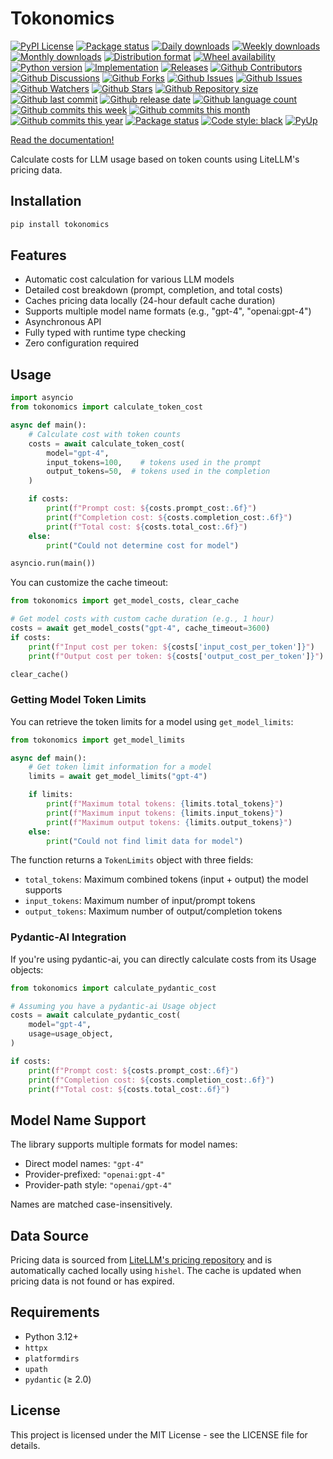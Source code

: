 # Tokonomics

[![PyPI License](https://img.shields.io/pypi/l/tokonomics.svg)](https://pypi.org/project/tokonomics/)
[![Package status](https://img.shields.io/pypi/status/tokonomics.svg)](https://pypi.org/project/tokonomics/)
[![Daily downloads](https://img.shields.io/pypi/dd/tokonomics.svg)](https://pypi.org/project/tokonomics/)
[![Weekly downloads](https://img.shields.io/pypi/dw/tokonomics.svg)](https://pypi.org/project/tokonomics/)
[![Monthly downloads](https://img.shields.io/pypi/dm/tokonomics.svg)](https://pypi.org/project/tokonomics/)
[![Distribution format](https://img.shields.io/pypi/format/tokonomics.svg)](https://pypi.org/project/tokonomics/)
[![Wheel availability](https://img.shields.io/pypi/wheel/tokonomics.svg)](https://pypi.org/project/tokonomics/)
[![Python version](https://img.shields.io/pypi/pyversions/tokonomics.svg)](https://pypi.org/project/tokonomics/)
[![Implementation](https://img.shields.io/pypi/implementation/tokonomics.svg)](https://pypi.org/project/tokonomics/)
[![Releases](https://img.shields.io/github/downloads/phil65/tokonomics/total.svg)](https://github.com/phil65/tokonomics/releases)
[![Github Contributors](https://img.shields.io/github/contributors/phil65/tokonomics)](https://github.com/phil65/tokonomics/graphs/contributors)
[![Github Discussions](https://img.shields.io/github/discussions/phil65/tokonomics)](https://github.com/phil65/tokonomics/discussions)
[![Github Forks](https://img.shields.io/github/forks/phil65/tokonomics)](https://github.com/phil65/tokonomics/forks)
[![Github Issues](https://img.shields.io/github/issues/phil65/tokonomics)](https://github.com/phil65/tokonomics/issues)
[![Github Issues](https://img.shields.io/github/issues-pr/phil65/tokonomics)](https://github.com/phil65/tokonomics/pulls)
[![Github Watchers](https://img.shields.io/github/watchers/phil65/tokonomics)](https://github.com/phil65/tokonomics/watchers)
[![Github Stars](https://img.shields.io/github/stars/phil65/tokonomics)](https://github.com/phil65/tokonomics/stars)
[![Github Repository size](https://img.shields.io/github/repo-size/phil65/tokonomics)](https://github.com/phil65/tokonomics)
[![Github last commit](https://img.shields.io/github/last-commit/phil65/tokonomics)](https://github.com/phil65/tokonomics/commits)
[![Github release date](https://img.shields.io/github/release-date/phil65/tokonomics)](https://github.com/phil65/tokonomics/releases)
[![Github language count](https://img.shields.io/github/languages/count/phil65/tokonomics)](https://github.com/phil65/tokonomics)
[![Github commits this week](https://img.shields.io/github/commit-activity/w/phil65/tokonomics)](https://github.com/phil65/tokonomics)
[![Github commits this month](https://img.shields.io/github/commit-activity/m/phil65/tokonomics)](https://github.com/phil65/tokonomics)
[![Github commits this year](https://img.shields.io/github/commit-activity/y/phil65/tokonomics)](https://github.com/phil65/tokonomics)
[![Package status](https://codecov.io/gh/phil65/tokonomics/branch/main/graph/badge.svg)](https://codecov.io/gh/phil65/tokonomics/)
[![Code style: black](https://img.shields.io/badge/code%20style-black-000000.svg)](https://github.com/psf/black)
[![PyUp](https://pyup.io/repos/github/phil65/tokonomics/shield.svg)](https://pyup.io/repos/github/phil65/tokonomics/)

[Read the documentation!](https://phil65.github.io/tokonomics/)


Calculate costs for LLM usage based on token counts using LiteLLM's pricing data.

## Installation

```bash
pip install tokonomics
```

## Features

- Automatic cost calculation for various LLM models
- Detailed cost breakdown (prompt, completion, and total costs)
- Caches pricing data locally (24-hour default cache duration)
- Supports multiple model name formats (e.g., "gpt-4", "openai:gpt-4")
- Asynchronous API
- Fully typed with runtime type checking
- Zero configuration required

## Usage

```python
import asyncio
from tokonomics import calculate_token_cost

async def main():
    # Calculate cost with token counts
    costs = await calculate_token_cost(
        model="gpt-4",
        input_tokens=100,    # tokens used in the prompt
        output_tokens=50,  # tokens used in the completion
    )

    if costs:
        print(f"Prompt cost: ${costs.prompt_cost:.6f}")
        print(f"Completion cost: ${costs.completion_cost:.6f}")
        print(f"Total cost: ${costs.total_cost:.6f}")
    else:
        print("Could not determine cost for model")

asyncio.run(main())
```

You can customize the cache timeout:

```python
from tokonomics import get_model_costs, clear_cache

# Get model costs with custom cache duration (e.g., 1 hour)
costs = await get_model_costs("gpt-4", cache_timeout=3600)
if costs:
    print(f"Input cost per token: ${costs['input_cost_per_token']}")
    print(f"Output cost per token: ${costs['output_cost_per_token']}")

clear_cache()
```

### Getting Model Token Limits

You can retrieve the token limits for a model using `get_model_limits`:

```python
from tokonomics import get_model_limits

async def main():
    # Get token limit information for a model
    limits = await get_model_limits("gpt-4")

    if limits:
        print(f"Maximum total tokens: {limits.total_tokens}")
        print(f"Maximum input tokens: {limits.input_tokens}")
        print(f"Maximum output tokens: {limits.output_tokens}")
    else:
        print("Could not find limit data for model")
```

The function returns a `TokenLimits` object with three fields:
- `total_tokens`: Maximum combined tokens (input + output) the model supports
- `input_tokens`: Maximum number of input/prompt tokens
- `output_tokens`: Maximum number of output/completion tokens


### Pydantic-AI Integration

If you're using pydantic-ai, you can directly calculate costs from its Usage objects:

```python
from tokonomics import calculate_pydantic_cost

# Assuming you have a pydantic-ai Usage object
costs = await calculate_pydantic_cost(
    model="gpt-4",
    usage=usage_object,
)

if costs:
    print(f"Prompt cost: ${costs.prompt_cost:.6f}")
    print(f"Completion cost: ${costs.completion_cost:.6f}")
    print(f"Total cost: ${costs.total_cost:.6f}")
```

## Model Name Support

The library supports multiple formats for model names:
- Direct model names: `"gpt-4"`
- Provider-prefixed: `"openai:gpt-4"`
- Provider-path style: `"openai/gpt-4"`

Names are matched case-insensitively.

## Data Source

Pricing data is sourced from [LiteLLM's pricing repository](https://github.com/BerriAI/litellm) and is automatically cached locally using `hishel`. The cache is updated when pricing data is not found or has expired.

## Requirements

- Python 3.12+
- `httpx`
- `platformdirs`
- `upath`
- `pydantic` (≥ 2.0)

## License

This project is licensed under the MIT License - see the LICENSE file for details.
